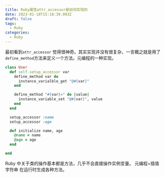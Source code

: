 ```yaml
---
title: Ruby属性attr_accessor是如何实现的
date: 2023-01-18T15:18:39.093Z
draft: false
tags:
  - Ruby
categories:
  - Ruby
---
```


最初看到`attr_accessor` 觉得很神奇。其实实现并没有很复杂，一言概之就是用了 `define_method`方法来定义一个方法。元编程的一种实现。
```ruby
class User
  def self.setup_accessor var
    define_method var do
      instance_varialble_get "@#{var}"
    end

    define_method "#{var}=" do |value|
      instance_variable_set "@#{var}", value
    end
  end

  setup_accessor :name
  setup_accessor :age

  def initialize name, age
    @name = name
    @age = age
  end

end

```
Ruby 中关于类的操作基本都是方法，几乎不会直接操作实例变量。
元编程+插值字符串 在运行时生成各种方法。
